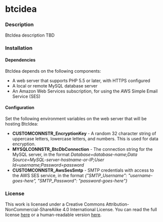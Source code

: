 btcidea
=======

### Description
BtcIdea description TBD

### Installation
#### Dependencies
BtcIdea depends on the following components:
- A web server that supports PHP 5.5 or later, with HTTPS configured
- A local or remote MySQL database server
- An Amazon Web Services subscription, for using the AWS Simple Email Service (SES)

#### Configuration
Set the following environment variables on the web server that will be hosting BtcIdea:
- **CUSTOMCONNSTR_EncryptionKey** - A random 32 character string of uppercase letters, lowercase letters, and numbers. This is used for data encryption.
- **MYSQLCONNSTR_BtcDbConnection** - The connection string for the MySQL server, in the format *Database=database-name;Data Source=MySQL-server-hostname-or-IP;User Id=username;Password=password*
- **CUSTOMCONNSTR_AwsSesSmtp** - SMTP credentials with access to the AWS SES service, in the format *{"SMTP_Username": "username-goes-here", "SMTP_Password": "password-goes-here"}*

### License
This work is licensed under a Creative Commons Attribution-NonCommercial-ShareAlike 4.0 International License. You can read the full license [here](http://creativecommons.org/licenses/by-nc-sa/4.0/legalcode) or a human-readable version [here](http://creativecommons.org/licenses/by-nc-sa/4.0/deed.en_US).
